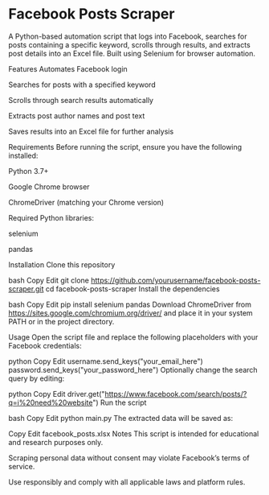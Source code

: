 # Facebook Posts Scraper
A Python-based automation script that logs into Facebook, searches for posts containing a specific keyword, scrolls through results, and extracts post details into an Excel file. Built using Selenium for browser automation.

Features
Automates Facebook login

Searches for posts with a specified keyword

Scrolls through search results automatically

Extracts post author names and post text

Saves results into an Excel file for further analysis

Requirements
Before running the script, ensure you have the following installed:

Python 3.7+

Google Chrome browser

ChromeDriver (matching your Chrome version)

Required Python libraries:

selenium

pandas

Installation
Clone this repository

bash
Copy
Edit
git clone https://github.com/yourusername/facebook-posts-scraper.git
cd facebook-posts-scraper
Install the dependencies

bash
Copy
Edit
pip install selenium pandas
Download ChromeDriver from
https://sites.google.com/chromium.org/driver/
and place it in your system PATH or in the project directory.

Usage
Open the script file and replace the following placeholders with your Facebook credentials:

python
Copy
Edit
username.send_keys("your_email_here")
password.send_keys("your_password_here")
Optionally change the search query by editing:

python
Copy
Edit
driver.get("https://www.facebook.com/search/posts/?q=i%20need%20website")
Run the script

bash
Copy
Edit
python main.py
The extracted data will be saved as:

Copy
Edit
facebook_posts.xlsx
Notes
This script is intended for educational and research purposes only.

Scraping personal data without consent may violate Facebook’s terms of service.

Use responsibly and comply with all applicable laws and platform rules.

